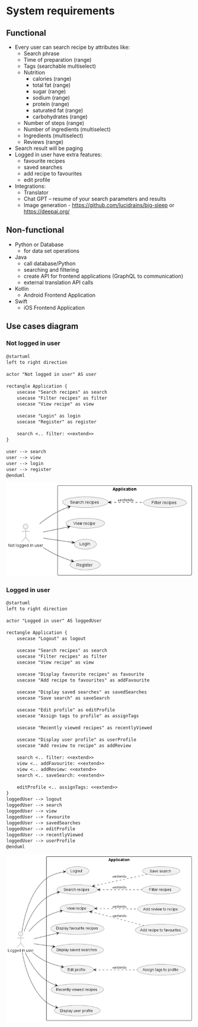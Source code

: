 # System requirements

## Functional

- Every user can search recipe by attributes like:
    - Search phrase
    - Time of preparation (range)
    - Tags (searchable multiselect)
    - Nutrition
        - calories (range)
        - total fat (range)
        - sugar (range)
        - sodium (range)
        - protein (range)
        - saturated fat (range)
        - carbohydrates (range)
    - Number of steps (range)
    - Number of ingredients (multiselect)
    - Ingredients (multiselect)
    - Reviews (range)
- Search result will be paging
- Logged in user have extra features:
    - favourite recipes
    - saved searches
    - add recipe to favourites
    - edit profile
- Integrations:
    - Translator
    - Chat GPT – resume of your search parameters and results
    - Image generation - https://github.com/lucidrains/big-sleep or https://deepai.org/

## Non-functional

- Python or Database
    - for data set operations
- Java
    - call database/Python
    - searching and filtering
    - create API for frontend applications (GraphQL to communication)
    - external translation API calls
- Kotlin
    - Android Frontend Application
- Swift
    - iOS Frontend Application

## Use cases diagram

### Not logged in user

```plantuml
@startuml
left to right direction

actor "Not logged in user" AS user

rectangle Application {
    usecase "Search recipes" as search
    usecase "Filter recipes" as filter
    usecase "View recipe" as view
    
    usecase "Login" as login
    usecase "Register" as register
    
    search <.. filter: <<extend>>
}

user --> search
user --> view
user --> login
user --> register
@enduml
```
![](media/NotLoggedInUserUseCases.png)

### Logged in user

```plantuml
@startuml
left to right direction

actor "Logged in user" AS loggedUser

rectangle Application {
    usecase "Logout" as logout
    
    usecase "Search recipes" as search
    usecase "Filter recipes" as filter
    usecase "View recipe" as view
    
    usecase "Display favourite recipes" as favourite
    usecase "Add recipe to favourites" as addFavourite
    
    usecase "Display saved searches" as savedSearches
    usecase "Save search" as saveSearch
    
    usecase "Edit profile" as editProfile
    usecase "Assign tags to profile" as assignTags
    
    usecase "Recently viewed recipes" as recentlyViewed
    
    usecase "Display user profile" as userProfile
    usecase "Add review to recipe" as addReview
    
    search <.. filter: <<extend>>
    view <.. addFavourite: <<extend>>
    view <.. addReview: <<extend>>
    search <.. saveSearch: <<extend>>
    
    editProfile <.. assignTags: <<extend>>
}
loggedUser --> logout
loggedUser --> search
loggedUser --> view
loggedUser --> favourite
loggedUser --> savedSearches
loggedUser --> editProfile
loggedUser --> recentlyViewed
loggedUser --> userProfile
@enduml
```
![](media/LoggedInUserUseCases.png)